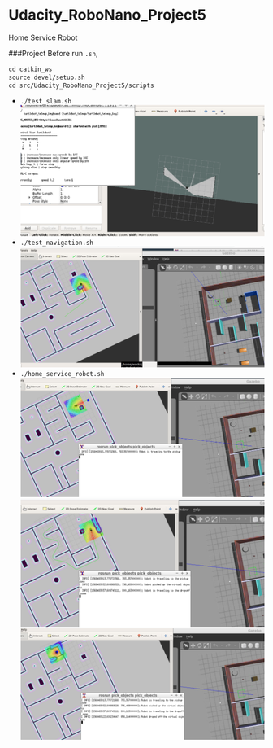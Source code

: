 # Udacity_RoboNano_Project5
Home Service Robot

###Project
Before run `.sh`,
```
cd catkin_ws
source devel/setup.sh
cd src/Udacity_RoboNano_Project5/scripts
```
-  `./test_slam.sh`
	![test_slam image](images/test_slam.PNG)
-  `./test_navigation.sh`
	![test_navigation image](images/test_navigation.PNG)
-  `./home_service_robot.sh`
	![home_service_robot image](images/home_service_robot_1.PNG)
	![home_service_robot image](images/home_service_robot_2.PNG)
	![home_service_robot image](images/home_service_robot_3.PNG)


